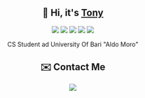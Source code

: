 <h2 align="center">👋 Hi, it's <a href="https://www.instagram.com/anto._cola/?next=%2F">Tony</a> </h2> 

<p align="center">
  <img src="https://img.shields.io/badge/Python-3776AB?logo=python&logoColor=fff"/>
  <img src="https://img.shields.io/badge/Java-%23ED8B00.svg?logo=openjdk&logoColor=white"/>
  <img src="https://img.shields.io/badge/php-%23777BB4.svg?&logo=php&logoColor=white"/>
  <img src="https://img.shields.io/badge/C-00599C?logo=c&logoColor=white"/>
  <img src="https://img.shields.io/badge/C++-%2300599C.svg?logo=c%2B%2B&logoColor=white"/>

</p>

<p align="center">
   CS Student ad University Of Bari "Aldo Moro"
</p>

<h2 align="center">✉️ Contact Me</h2>
<p align="center">
  <a href="https://discordapp.com/users/358635575932223498" target="_blank"><img src="https://img.shields.io/badge/discord-%237489DA.svg?&style=for-the-badge&logo=discord&logoColor=white"/></a>
</p>
